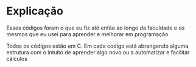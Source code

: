 # Explicação

Esses códigos foram o que eu fiz até então ao longo da faculdade e os mesmos que eu usei para aprender e melhorar em programação

Todos os códigos estão em C. Em cada codigo está abrangendo alguma estrutura com o intuito de aprender algo novo ou a automatizar e facilitar cálculos
